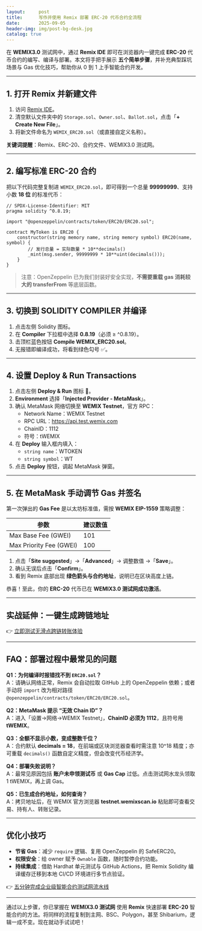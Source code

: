 ```yaml
---
layout:     post
title:      写作并使用 Remix 部署 ERC-20 代币合约全流程
date:       2025-09-05
header-img: img/post-bg-desk.jpg
catalog: true
---
```


在 **WEMIX3.0** 测试网中，通过 **Remix IDE** 即可在浏览器内一键完成 **ERC-20** 代币合约的编写、编译与部署。本文将手把手展示 **五个简单步骤**，并补充典型踩坑场景与 Gas 优化技巧，帮助你从 0 到 1 上手智能合约开发。

---

## 1. 打开 Remix 并新建文件

1. 访问 [Remix IDE](https://remix.ethereum.org)。
2. 清空默认文件夹中的 `Storage.sol`、`Owner.sol`、`Ballot.sol`，点击「**+ Create New File**」。
3. 将新文件命名为 `WEMIX_ERC20.sol`（或直接自定义名称）。

**关键词提醒**：Remix、ERC-20、合约文件、WEMIX3.0 测试网。

---

## 2. 编写标准 ERC-20 合约

把以下代码完整复制进 `WEMIX_ERC20.sol`，即可得到一个总量 **99999999**、支持小数 **18 位** 的标准代币：

```solidity
// SPDX-License-Identifier: MIT
pragma solidity ^0.8.19;

import "@openzeppelin/contracts/token/ERC20/ERC20.sol";

contract MyToken is ERC20 {
    constructor(string memory name, string memory symbol) ERC20(name, symbol) {
        // 发行总量 = 实际数量 * 10**decimals()
        _mint(msg.sender, 99999999 * 10**uint(decimals()));
    }
}
```

> 注意：OpenZeppelin 已为我们封装好安全实现，**不需要重载 gas 消耗较大的 transferFrom** 等底层函数。

---

## 3. 切换到 SOLIDITY COMPILER 并编译

1. 点击左侧 Solidity 图标。
2. 在 **Compiler** 下拉框中选择 **0.8.19**（必须 ≥ ^0.8.19）。
3. 击顶栏蓝色按钮 **Compile WEMIX_ERC20.sol**。
4. 无报错即编译成功，将看到绿色勾号 ✅。

---

## 4. 设置 Deploy & Run Transactions

1. 点击左侧 **Deploy & Run** 图标 🚀。
2. **Environment** 选择「**Injected Provider - MetaMask**」。
3. 确认 MetaMask 网络切换至 **WEMIX Testnet**，官方 RPC：
   - Network Name：WEMIX Testnet
   - RPC URL：https://api.test.wemix.com
   - ChainID：1112
   - 符号：tWEMIX
4. 在 **Deploy** 输入框内填入：
   - `string name`：WTOKEN
   - `string symbol`：WT
5. 点击 **Deploy** 按钮，调起 MetaMask 弹窗。

---

## 5. 在 MetaMask 手动调节 Gas 并签名

第一次弹出的 **Gas Fee** 是以太坊标准值，需按 **WEMIX EIP-1559** 策略调整：

| 参数                 | 建议数值 |
|----------------------|----------|
| Max Base Fee (GWEI)  | 101      |
| Max Priority Fee (GWEI) | 100   |

1. 点击「**Site suggested**」→「**Advanced**」→ 调整数值 →「**Save**」。
2. 确认无误后点击「**Confirm**」。
3. 看到 Remix 底部出现 **绿色箭头与合约地址**，说明已在区块高度上链。

恭喜！至此，你的 **ERC-20** 代币已在 **WEMIX3.0 测试网成功激活**。

---

## 实战延伸：一键生成跨链地址

👉 [立即测试无滑点跨链转账体验](https://okxdog.com/)

---

## FAQ：部署过程中最常见的问题

**Q1：为何编译时报错找不到 `ERC20.sol`？**  
A：请确认网络正常，Remix 会自动拉取 GitHub 上的 OpenZeppelin 依赖；或者手动将 `import` 改为相对路径 `@openzeppelin/contracts/token/ERC20/ERC20.sol`。

**Q2：MetaMask 提示 “无效 Chain ID”？**  
A：进入「设置→网络→WEMIX Testnet」，**ChainID 必须为 1112**，且符号用 **tWEMIX**。

**Q3：全额不显示小数，变成整数千位？**  
A：合约默认 **decimals = 18**，在前端或区块浏览器查看时需注意 10^18 精度；亦可重载 `decimals()` 函数自定义精度，但会改变代币经济学。

**Q4：部署失败说明？**  
A：最常见原因包括 **账户未申领测试币** 或 **Gas Cap** 过低。点击测试网水龙头领取 1 tWEMIX，再上调 Gas。

**Q5：已生成合约地址，如何查询？**  
A：拷贝地址后，在 WEMIX 官方浏览器 **testnet.wemixscan.io** 粘贴即可查看交易、持有人、转账记录。

---

## 优化小技巧

- **节省 Gas**：减少 `require` 逻辑、复用 OpenZeppelin 的 SafeERC20。
- **权限安全**：给 owner 赋予 `Ownable` 函数，随时暂停合约功能。
- **持续集成**：借助 Hardhat 单元测试与 GitHub Actions，把 Remix Solidity 编译缓存迁移到本地 CI/CD 环境进行多节点验证。

👉 [五分钟完成企业级智能合约测试网流水线](https://okxdog.com/)

---

通过以上步骤，你已掌握在 **WEMIX3.0 测试网** 使用 **Remix** 快速部署 **ERC-20** 智能合约的方法。将同样的流程复制到主网、BSC、Polygon，甚至 Shibarium，逻辑一成不变。现在就动手试试吧！